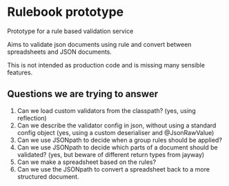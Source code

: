 # Rulebook prototype

Prototype for a rule based validation service

Aims to validate json documents using rule and convert between spreadsheets and JSON documents.

This is not intended as production code and is missing many sensible features.

## Questions we are trying to answer

1. Can we load custom validators from the classpath? (yes, using reflection)
1. Can we describe the validator config in json, without using a standard config object (yes, using a custom deserialiser and @JsonRawValue)
1. Can we use JSONpath to decide when a group rules should be applied? 
1. Can we use JSONpath to decide which parts of a document should be validated? (yes, but beware of different return types from jayway)
1. Can we make a spreadsheet based on the rules?
1. Can we use the JSONpath to convert a spreadsheet back to a more structured document. 
